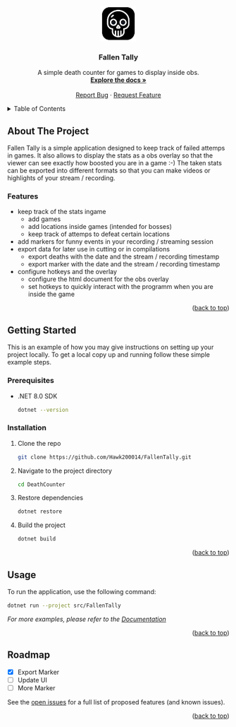 <a id="readme-top"></a>
﻿<!-- PROJECT LOGO -->
<div align="center">
  <a href="https://github.com/Hawk200014/FallenTally">
    <img src="src\Resources\Icons\AppIcon.png" alt="Logo" width="80" height="80">
  </a>

  <h3 align="center">Fallen Tally</h3>

  <p align="center">
    A simple death counter for games to display inside obs.
    <br />
    <a href="https://github.com/Hawk200014/FallenTally"><strong>Explore the docs »</strong></a>
    <br />
    <br />
    <a href="https://github.com/Hawk200014/FallenTally/issues/new?labels=bug&template=bug-report---.md">Report Bug</a>
    &middot;
    <a href="https://github.com/Hawk200014/FallenTally/issues/new?labels=enhancement&template=feature-request---.md">Request Feature</a>
  </p>
</div>

<!-- TABLE OF CONTENTS -->
<details>
  <summary>Table of Contents</summary>
  <ol>
    <li>
      <a href="#about-the-project">About The Project</a>
    </li>
    <li>
      <a href="#getting-started">Getting Started</a>
      <ul>
        <li><a href="#prerequisites">Prerequisites</a></li>
        <li><a href="#installation">Installation</a></li>
      </ul>
    </li>
    <li><a href="#usage">Usage</a></li>
    <li><a href="#roadmap">Roadmap</a></li>
    <li><a href="#license">License</a></li>
  </ol>
</details>

<!-- ABOUT THE PROJECT -->
## About The Project

Fallen Tally is a simple application designed to keep track of failed attemps in games.
It also allows to display the stats as a obs overlay so that the viewer can see exactly how boosted you are in a game :-)
The taken stats can be exported into different formats so that you can make videos or highlights of your stream / recording.

### Features

- keep track of the stats ingame
  - add games
  - add locations inside games (intended for bosses)
  - keep track of attemps to defeat certain locations
- add markers for funny events in your recording / streaming session
- export data for later use in cutting or in compilations
  - export deaths with the date and the stream / recording timestamp
  - export marker with the date and the stream / recording timestamp
- configure hotkeys and the overlay
  - configure the html document for the obs overlay
  - set hotkeys to quickly interact with the programm when you are inside the game

<p align="right">(<a href="#readme-top">back to top</a>)</p>

<!-- GETTING STARTED -->
## Getting Started

This is an example of how you may give instructions on setting up your project locally.
To get a local copy up and running follow these simple example steps.

### Prerequisites

* .NET 8.0 SDK
  ```sh
  dotnet --version
  ```

### Installation

1. Clone the repo
   ```sh
   git clone https://github.com/Hawk200014/FallenTally.git
   ```
2. Navigate to the project directory
   ```sh
   cd DeathCounter
   ```
3. Restore dependencies
   ```sh
   dotnet restore
   ```
4. Build the project
   ```sh
   dotnet build
   ```

<p align="right">(<a href="#readme-top">back to top</a>)</p>

<!-- USAGE EXAMPLES -->
## Usage

To run the application, use the following command:
```sh
dotnet run --project src/FallenTally
```

_For more examples, please refer to the [Documentation](https://example.com)_

<p align="right">(<a href="#readme-top">back to top</a>)</p>

<!-- ROADMAP -->
## Roadmap

- [X] Export Marker
- [ ] Update UI
- [ ] More Marker

See the [open issues](https://github.com/Hawk200014/FallenTally/issues) for a full list of proposed features (and known issues).

<p align="right">(<a href="#readme-top">back to top</a>)</p>
